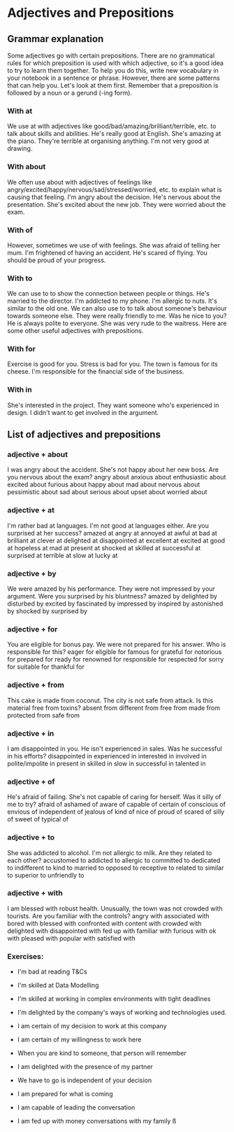 
# Adjectives and Prepositions

## Grammar explanation
Some adjectives go with certain prepositions. There are no grammatical rules for which preposition is used with which adjective, so it's a good idea to try to learn them together. To help you do this, write new vocabulary in your notebook in a sentence or phrase.
However, there are some patterns that can help you. Let's look at them first. Remember that a preposition is followed by a noun or a gerund (-ing form).

### With at
We use at with adjectives like good/bad/amazing/brilliant/terrible, etc. to talk about skills and abilities.
He's really good at English.
She's amazing at the piano.
They're terrible at organising anything.
I'm not very good at drawing.
### With about
We often use about with adjectives of feelings like angry/excited/happy/nervous/sad/stressed/worried, etc. to explain what is causing that feeling.
I'm angry about the decision.
He's nervous about the presentation.
She's excited about the new job.
They were worried about the exam.
### With of
However, sometimes we use of with feelings.
She was afraid of telling her mum.
I'm frightened of having an accident.
He's scared of flying.
You should be proud of your progress.
### With to
We can use to to show the connection between people or things.
He's married to the director.
I'm addicted to my phone.
I'm allergic to nuts.
It's similar to the old one.
We can also use to to talk about someone's behaviour towards someone else.
They were really friendly to me.
Was he nice to you?
He is always polite to everyone.
She was very rude to the waitress.
Here are some other useful adjectives with prepositions.
### With for
Exercise is good for you.
Stress is bad for you.
The town is famous for its cheese.
I'm responsible for the financial side of the business.
### With in
She's interested in the project.
They want someone who's experienced in design.
I didn't want to get involved in the argument.

## List of adjectives and prepositions
### adjective + about
I was angry about the accident.
She's not happy about her new boss.
Are you nervous about the exam?
angry about
anxious about
enthusiastic about
excited about
furious about
happy about
mad about
nervous about
pessimistic about
sad about
serious about
upset about
worried about
### adjective + at
I'm rather bad at languages.
I'm not good at languages either.
Are you surprised at her success?
amazed at
angry at
annoyed at
awful at
bad at
brilliant at
clever at
delighted at
disappointed at
excellent at
excited at
good at
hopeless at
mad at
present at
shocked at
skilled at
successful at
surprised at
terrible at
slow at
lucky at
### adjective + by
We were amazed by his performance.
They were not impressed by your argument.
Were you surprised by his bluntness?
amazed by
delighted by
disturbed by
excited by
fascinated by
impressed by
inspired by
astonished by
shocked by
surprised by
### adjective + for
You are eligible for bonus pay.
We were not prepared for his answer.
Who is responsible for this?
eager for
eligible for
famous for
grateful for
notorious for
prepared for
ready for
renowned for
responsible for
respected for
sorry for
suitable for
thankful for
### adjective + from
This cake is made from coconut.
The city is not safe from attack.
Is this material free from toxins?
absent from
different from
free from
made from
protected from
safe from
### adjective + in
I am disappointed in you.
He isn't experienced in sales.
Was he successful in his efforts?
disappointed in
experienced in
interested in
involved in
polite/impolite in
present in
skilled in
slow in
successful in
talented in
### adjective + of
He's afraid of failing.
She's not capable of caring for herself.
Was it silly of me to try?
afraid of
ashamed of
aware of
capable of
certain of
conscious of
envious of
independent of
jealous of
kind of
nice of
proud of
scared of
silly of
sweet of
typical of
### adjective + to
She was addicted to alcohol.
I'm not allergic to milk.
Are they related to each other?
accustomed to
addicted to
allergic to
committed to
dedicated to
indifferent to
kind to
married to
opposed to
receptive to
related to
similar to
superior to
unfriendly to
### adjective + with
I am blessed with robust health.
Unusually, the town was not crowded with tourists.
Are you familiar with the controls?
angry with
associated with
bored with
blessed with
confronted with
content with
crowded with
delighted with
disappointed with
fed up with
familiar with
furious with
ok with
pleased with
popular with
satisfied with

### Exercises:
- I'm bad at reading T&Cs
- I'm skilled at Data Modelling
- I'm skilled at working in complex environments with tight deadlines
- I'm delighted by the company's ways of working and technologies used. 
- I am certain of my decision to work at this company 
- I am certain of my willingness to work here

- When you are kind to someone, that person will remember
- I am delighted with the presence of my partner
- We have to go is independent of your decision 
- I am prepared for what is coming
- I am capable of leading the conversation 

- I am fed up with money conversations with my family
ß